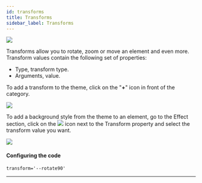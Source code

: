 ```yaml
---
id: transforms
title: Transforms
sidebar_label: Transforms
---
```


[![](https://img.youtube.com/vi/iBgOBURPrm8/0.jpg)](https://www.youtube.com/watch?v=iBgOBURPrm8)

Transforms allow you to rotate, zoom or move an element and even more. Transform values contain the following set of properties:

-   Type, transform type.
-   Arguments, value.

To add a transform to the theme, click on the "**+**" icon in front of the category.

[![](https://uploads.quarkly.io/landing/docs-theme-panel-text-styles-create-poster.png)](https://uploads.quarkly.io/landing/docs-theme-panel-text-styles-create.mp4)

To add a background style from the theme to an element, go to the Effect section, click on the
![](https://uploads.quarkly.io/landing/docs-theme-variables-icon.svg?v=1)
icon next to the Transform property and select the transform value you want.

![](https://uploads.quarkly.io/landing/docs-theme-panel-transforms-styles-apply.png)

#### Configuring the code

```
transform='--rotate90'
```

---
